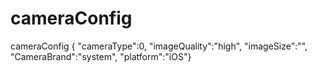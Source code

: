 # cameraConfig
cameraConfig { "cameraType":0, 
"imageQuality":"high",
"imageSize":"",
"CameraBrand":"system",
"platform":"iOS"}
